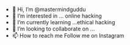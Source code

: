 - 👋 Hi, I’m @mastermindguddu
- 👀 I’m interested in ... online hacking
- 🌱 I’m currently learning ...ethical hacking
- 💞️ I’m looking to collaborate on ...
- 📫 How to reach me Follow me on Instagram

<!---
mastermindguddu/mastermindguddu is a ✨ special ✨ repository because its `README.md` (this file) appears on your GitHub profile.
You can click the Preview link to take a look at your changes.
--->

